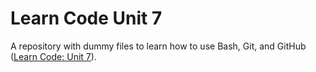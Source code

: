 # Learn Code Unit 7
A repository with dummy files to learn how to use Bash, Git, and GitHub ([Learn Code: Unit 7](https://omega9656.github.io/learn-code/learn/unit7)).

